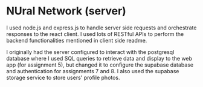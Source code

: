 # NUral Network (server)

I used node.js and express.js to handle server side requests and orchestrate responses to the react client. I used lots of RESTful APIs to perform the backend functionalities mentioned in client side readme.

I originally had the server configured to interact with the postgresql database where I used SQL queries to retrieve data and display to the web app (for assignment 5), but changed it to configure the supabase database
and authentication for assignments 7 and 8. I also used the supabase storage service to store users' profile photos.
